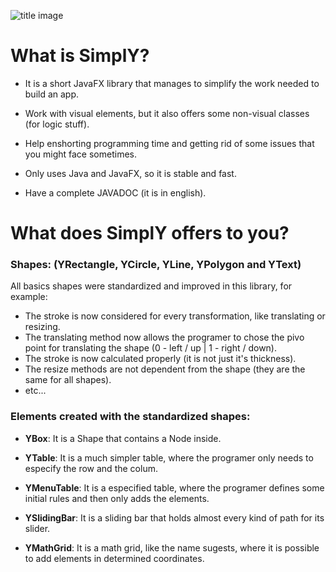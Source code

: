 ![title image](https://i.imgur.com/xSMrXZu.png)

# What is SimplY?

* It is a short JavaFX library that manages to simplify the work needed to build an app.

* Work with visual elements, but it also offers some non-visual classes (for logic stuff).

* Help enshorting programming time and getting rid of some issues that you might face sometimes.

* Only uses Java and JavaFX, so it is stable and fast.

* Have a complete JAVADOC (it is in english).


# What does SimplY offers to you?

### Shapes:  (YRectangle, YCircle, YLine, YPolygon and YText)

All basics shapes were standardized and improved in this library, for example: 
* The stroke is now considered for every transformation, like translating or resizing.
* The translating method now allows the programer to chose the pivo point for translating the shape (0 - left / up | 1 - right / down).
* The stroke is now calculated properly (it is not just it's thickness).
* The resize methods are not dependent from the shape (they are the same for all shapes).
* etc...

### Elements created with the standardized shapes:

* **YBox**: It is a Shape that contains a Node inside.

* **YTable**: It is a much simpler table, where the programer only needs to especify the row and the colum.

* **YMenuTable**: It is a especified table, where the programer defines some initial rules and then only adds the elements.

* **YSlidingBar**: It is a sliding bar that holds almost every kind of path for its slider.

* **YMathGrid**: It is a math grid, like the name sugests, where it is possible to add elements in determined coordinates.
